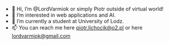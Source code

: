 - 👋 Hi, I’m @LordVarmiok or simply Piotr outside of virtual world!
- 👀 I’m interested in web applications and AI.
- 🌱 I’m currently a student at University of Lodz.
- 📫 You can reach me here <piotr.lichocik@o2.pl> or here <lordvarmiok@gmail.com>

<!---
LordVarmiok/LordVarmiok is a ✨ special ✨ repository because its `README.md` (this file) appears on your GitHub profile.
You can click the Preview link to take a look at your changes.
--->
